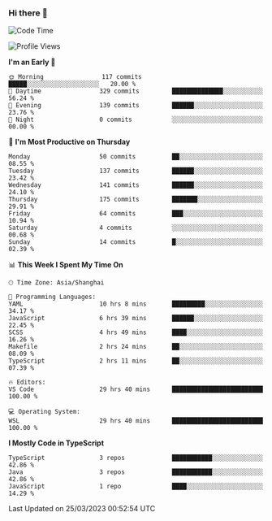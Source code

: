 ### Hi there 👋

<!--
**waynelwz/waynelwz** is a ✨ _special_ ✨ repository because its `README.md` (this file) appears on your GitHub profile.

Here are some ideas to get you started:

- 🔭 I’m currently working on ...
- 🌱 I’m currently learning ...
- 👯 I’m looking to collaborate on ...
- 🤔 I’m looking for help with ...
- 💬 Ask me about ...
- 📫 How to reach me: ...
- 😄 Pronouns: ...
- ⚡ Fun fact: ...
-->

<!--START_SECTION:waka-->
![Code Time](http://img.shields.io/badge/Code%20Time-1%2C190%20hrs%2039%20mins-blue)

![Profile Views](http://img.shields.io/badge/Profile%20Views-0-blue)

**I'm an Early 🐤** 

```text
🌞 Morning                117 commits         █████░░░░░░░░░░░░░░░░░░░░   20.00 % 
🌆 Daytime                329 commits         ██████████████░░░░░░░░░░░   56.24 % 
🌃 Evening                139 commits         ██████░░░░░░░░░░░░░░░░░░░   23.76 % 
🌙 Night                  0 commits           ░░░░░░░░░░░░░░░░░░░░░░░░░   00.00 % 
```
📅 **I'm Most Productive on Thursday** 

```text
Monday                   50 commits          ██░░░░░░░░░░░░░░░░░░░░░░░   08.55 % 
Tuesday                  137 commits         ██████░░░░░░░░░░░░░░░░░░░   23.42 % 
Wednesday                141 commits         ██████░░░░░░░░░░░░░░░░░░░   24.10 % 
Thursday                 175 commits         ███████░░░░░░░░░░░░░░░░░░   29.91 % 
Friday                   64 commits          ███░░░░░░░░░░░░░░░░░░░░░░   10.94 % 
Saturday                 4 commits           ░░░░░░░░░░░░░░░░░░░░░░░░░   00.68 % 
Sunday                   14 commits          █░░░░░░░░░░░░░░░░░░░░░░░░   02.39 % 
```


📊 **This Week I Spent My Time On** 

```text
🕑︎ Time Zone: Asia/Shanghai

💬 Programming Languages: 
YAML                     10 hrs 8 mins       █████████░░░░░░░░░░░░░░░░   34.17 % 
JavaScript               6 hrs 39 mins       ██████░░░░░░░░░░░░░░░░░░░   22.45 % 
SCSS                     4 hrs 49 mins       ████░░░░░░░░░░░░░░░░░░░░░   16.26 % 
Makefile                 2 hrs 24 mins       ██░░░░░░░░░░░░░░░░░░░░░░░   08.09 % 
TypeScript               2 hrs 11 mins       ██░░░░░░░░░░░░░░░░░░░░░░░   07.39 % 

🔥 Editors: 
VS Code                  29 hrs 40 mins      █████████████████████████   100.00 % 

💻 Operating System: 
WSL                      29 hrs 40 mins      █████████████████████████   100.00 % 
```

**I Mostly Code in TypeScript** 

```text
TypeScript               3 repos             ███████████░░░░░░░░░░░░░░   42.86 % 
Java                     3 repos             ███████████░░░░░░░░░░░░░░   42.86 % 
JavaScript               1 repo              ████░░░░░░░░░░░░░░░░░░░░░   14.29 % 
```




 Last Updated on 25/03/2023 00:52:54 UTC
<!--END_SECTION:waka-->
